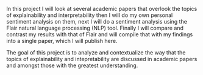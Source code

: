 In this project I will look at several academic papers that overlook the topics of explainability and interpretability then I will do my own personal sentiment analysis on them, next I will do a sentiment analysis using the Flair natural language processing (NLP) tool. Finally I will compare and contrast my results with that of Flair and will compile that with my findings into a single paper, which I will publish here.  

The goal of this project is to analyze and contextualize the way that the topics of explainability and intepretability are discussed in academic papers and amongst those with the greatest understanding. 
